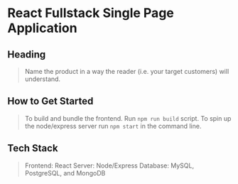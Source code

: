 # React Fullstack Single Page Application #
## Heading ##
  > Name the product in a way the reader (i.e. your target customers) will understand.

## How to Get Started ##
  > To build and bundle the frontend. Run `npm run build` script.
  > To spin up the node/express server run `npm start` in the command line. 
## Tech Stack ## 
  > Frontend: React 
  > Server: Node/Express
  > Database: MySQL, PostgreSQL, and MongoDB
